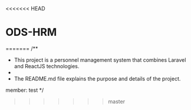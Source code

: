 <<<<<<< HEAD

# ODS-HRM

=======
/\*\*

-   This project is a personnel management system that combines Laravel and ReactJS technologies.
-
-   The README.md file explains the purpose and details of the project.

member: test
\*/

> > > > > > > master
